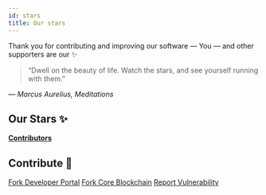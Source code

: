 ```yaml
---
id: stars
title: Our stars
---
```


Thank you for contributing and improving our software — You — and other supporters are our ✨

> “Dwell on the beauty of life. Watch the stars, and see yourself running with them.”

*— Marcus Aurelius, Meditations*

## Our Stars ✨

[**Contributors**](https://github.com/core-coin/developer-portal/graphs/contributors)

## Contribute 💚

<a class="button button--primary" href="https://github.com/core-coin/developer-portal/fork" target="_blank">Fork Developer Portal</a>
<a class="button button--primary" href="https://github.com/core-coin/go-core/fork" target="_blank">Fork Core Blockchain</a>
<a class="button button--primary" href="/docs/report/bug">Report Vulnerability</a>
